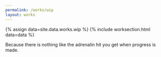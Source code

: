 ```yaml
---
permalink: /works/wip
layout: works
---
```


{% assign data=site.data.works.wip %}
{% include worksection.html data=data %}

Because there is nothing like the adrenalin hit you get when progress is made.
